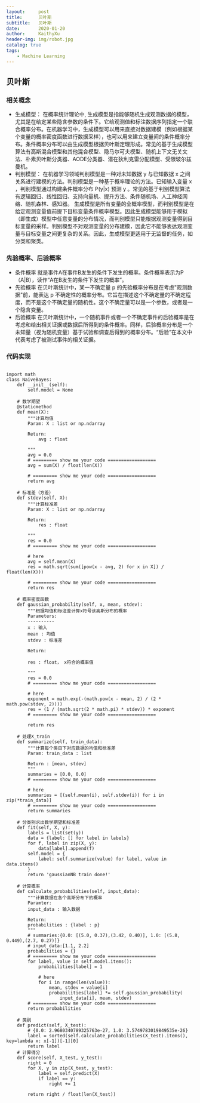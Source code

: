 ```yaml
---
layout:     post
title:      贝叶斯
subtitle:   贝叶斯
date:       2020-01-20
author:     KaithyXu
header-img: img/robot.jpg
catalog: true
tags:
    - Machine Learning
---
```


## 贝叶斯

### 相关概念
* 生成模型：
    在概率统计理论中, 生成模型是指能够随机生成观测数据的模型，尤其是在给定某些隐含参数的条件下。它给观测值和标注数据序列指定一个联合概率分布。在机器学习中，生成模型可以用来直接对数据建模（例如根据某个变量的概率密度函数进行数据采样），也可以用来建立变量间的条件概率分布。条件概率分布可以由生成模型根据贝叶斯定理形成。常见的基于生成模型算法有高斯混合模型和其他混合模型、隐马尔可夫模型、随机上下文无关文法、朴素贝叶斯分类器、AODE分类器、潜在狄利克雷分配模型、受限玻尔兹曼机。
* 判别模型：
    在机器学习领域判别模型是一种对未知数据 y 与已知数据 x 之间关系进行建模的方法。判别模型是一种基于概率理论的方法。已知输入变量 x ，判别模型通过构建条件概率分布 P(y|x) 预测 y 。常见的基于判别模型算法有逻辑回归、线性回归、支持向量机、提升方法、条件随机场、人工神经网络、随机森林、感知器。
    生成模型是所有变量的全概率模型，而判别模型是在给定观测变量值前提下目标变量条件概率模型。因此生成模型能够用于模拟（即生成）模型中任意变量的分布情况，而判别模型只能根据观测变量得到目标变量的采样。判别模型不对观测变量的分布建模，因此它不能够表达观测变量与目标变量之间更复杂的关系。因此，生成模型更适用于无监督的任务，如分类和聚类。

### 先验概率、后验概率
* 条件概率
    就是事件A在事件B发生的条件下发生的概率。条件概率表示为P（A|B），读作“A在B发生的条件下发生的概率”。
* 先验概率
    在贝叶斯统计中，某一不确定量 p 的先验概率分布是在考虑"观测数据"前，能表达 p 不确定性的概率分布。它旨在描述这个不确定量的不确定程度，而不是这个不确定量的随机性。这个不确定量可以是一个参数，或者是一个隐含变量。
* 后验概率
在贝叶斯统计中，一个随机事件或者一个不确定事件的后验概率是在考虑和给出相关证据或数据后所得到的条件概率。同样，后验概率分布是一个未知量（视为随机变量）基于试验和调查后得到的概率分布。“后验”在本文中代表考虑了被测试事件的相关证据。

### 代码实现

```

import math
class NaiveBayes:
    def __init__(self):
        self.model = None

    # 数学期望
    @staticmethod
    def mean(X):
        """计算均值
        Param: X : list or np.ndarray
        
        Return:
            avg : float
        
        """
        avg = 0.0
        # ========= show me your code ==================
        avg = sum(X) / float(len(X))
        
        # ========= show me your code ==================
        return avg

    # 标准差（方差）
    def stdev(self, X):
        """计算标准差
        Param: X : list or np.ndarray
        
        Return:
            res : float
        
        """
        res = 0.0
        # ========= show me your code ==================

        # here
        avg = self.mean(X)
        res = math.sqrt(sum([pow(x - avg, 2) for x in X]) / float(len(X)))
        
        # ========= show me your code ==================
        return res
        
    # 概率密度函数
    def gaussian_probability(self, x, mean, stdev):
        """根据均值和标注差计算x符号该高斯分布的概率
        Parameters:
        ----------
        x : 输入
        mean : 均值
        stdev : 标准差
        
        Return:
        
        res : float， x符合的概率值
            
        """
        res = 0.0
        # ========= show me your code ==================

        # here
        exponent = math.exp(-(math.pow(x - mean, 2) / (2 * math.pow(stdev, 2))))
        res = (1 / (math.sqrt(2 * math.pi) * stdev)) * exponent
        # ========= show me your code ==================
        
        return res
        
    # 处理X_train
    def summarize(self, train_data):
        """计算每个类目下对应数据的均值和标准差
        Param: train_data : list
        
        Return : [mean, stdev]
        """
        summaries = [0.0, 0.0]
        # ========= show me your code ==================
        
        # here
        summaries = [(self.mean(i), self.stdev(i)) for i in zip(*train_data)]
        # ========= show me your code ==================
        return summaries

    # 分类别求出数学期望和标准差
    def fit(self, X, y):
        labels = list(set(y))
        data = {label: [] for label in labels}
        for f, label in zip(X, y):
            data[label].append(f)
        self.model = {
            label: self.summarize(value) for label, value in data.items()
        }
        return 'gaussianNB train done!'

    # 计算概率
    def calculate_probabilities(self, input_data):
        """计算数据在各个高斯分布下的概率
        Paramter:
        input_data : 输入数据
        
        Return:
        probabilities : {label : p}
        """
        # summaries:{0.0: [(5.0, 0.37),(3.42, 0.40)], 1.0: [(5.8, 0.449),(2.7, 0.27)]}
        # input_data:[1.1, 2.2]
        probabilities = {}
        # ========= show me your code ==================
        for label, value in self.model.items():
            probabilities[label] = 1
            
            # here
            for i in range(len(value)):
                mean, stdev = value[i]
                probabilities[label] *= self.gaussian_probability(
                    input_data[i], mean, stdev)
        # ========= show me your code ==================
        return probabilities

    # 类别
    def predict(self, X_test):
        # {0.0: 2.9680340789325763e-27, 1.0: 3.5749783019849535e-26}
        label = sorted(self.calculate_probabilities(X_test).items(), key=lambda x: x[-1])[-1][0]
        return label
    # 计算得分
    def score(self, X_test, y_test):
        right = 0
        for X, y in zip(X_test, y_test):
            label = self.predict(X)
            if label == y:
                right += 1

        return right / float(len(X_test))
    
```

